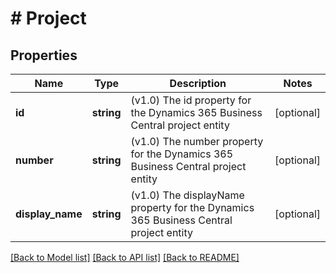 # # Project

## Properties

Name | Type | Description | Notes
------------ | ------------- | ------------- | -------------
**id** | **string** | (v1.0) The id property for the Dynamics 365 Business Central project entity | [optional]
**number** | **string** | (v1.0) The number property for the Dynamics 365 Business Central project entity | [optional]
**display_name** | **string** | (v1.0) The displayName property for the Dynamics 365 Business Central project entity | [optional]

[[Back to Model list]](../../README.md#models) [[Back to API list]](../../README.md#endpoints) [[Back to README]](../../README.md)
